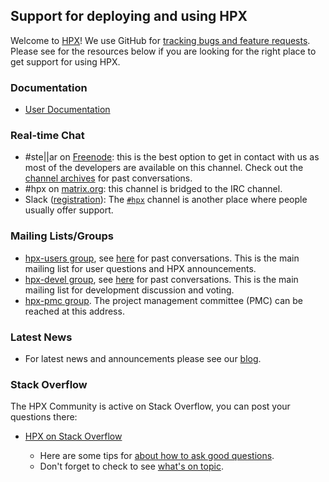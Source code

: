 <!-- Copyright (c) 2017 Hartmut Kaiser                                            -->
<!--                                                                              -->
<!-- SPDX-License-Identifier: BSL-1.0                                             -->
<!-- Distributed under the Boost Software License, Version 1.0. (See accompanying -->
<!-- file LICENSE_1_0.txt or copy at http://www.boost.org/LICENSE_1_0.txt)        -->
## Support for deploying and using HPX

Welcome to [HPX](http://stellar-group.org/libraries/hpx/)! We use GitHub for
[tracking bugs and feature requests](https://github.com/STEllAR-GROUP/hpx/issues).
Please see for the resources below if you are looking for the right place to
get support for using HPX.

### Documentation

* [User Documentation](https://stellar-group.github.io/hpx-docs/latest/html/index.html)


### Real-time Chat

* #ste||ar on [Freenode](https://webchat.freenode.net/): this is the best option
  to get in contact with us as most of the developers are available on this
  channel. Check out the [channel archives](http://irclog.cct.lsu.edu/ste~b~~b~ar)
  for past conversations.
* #hpx on [matrix.org](https://riot.im/app/#/room/#hpx:matrix.org): this channel
  is bridged to the IRC channel.
* Slack ([registration](https://cpplang.now.sh/)): The
  [`#hpx`](https://cpplang.slack.com/messages/C68QLPZB3) channel is another
  place where people usually offer support.


### Mailing Lists/Groups

* [hpx-users group](mailto:hpx-users@stellar-group.org), see
  [here](https://www.mail-archive.com/hpx-users@stellar-group.org) for past
  conversations. This is the main mailing list for user questions and HPX
  announcements.
* [hpx-devel group](mailto:hpx-devel@stellar-group.org), see
  [here](https://www.mail-archive.com/hpx-devel@stellar-group.org) for past
  conversations. This is the main mailing list for development discussion
  and voting.
* [hpx-pmc group](mailto:hpx-pmc@stellar-group.org). The project management
  committee (PMC) can be reached at this address.

### Latest News

* For latest news and announcements please see our
  [blog](http://hpx.stellar-group.org/blog/).

### Stack Overflow

The HPX Community is active on Stack Overflow, you can post your questions there:

* [HPX on Stack Overflow](http://stackoverflow.com/questions/tagged/hpx)

  * Here are some tips for
    [about how to ask good questions](http://stackoverflow.com/help/how-to-ask).
  * Don't forget to check to see
    [what's on topic](http://stackoverflow.com/help/on-topic).
